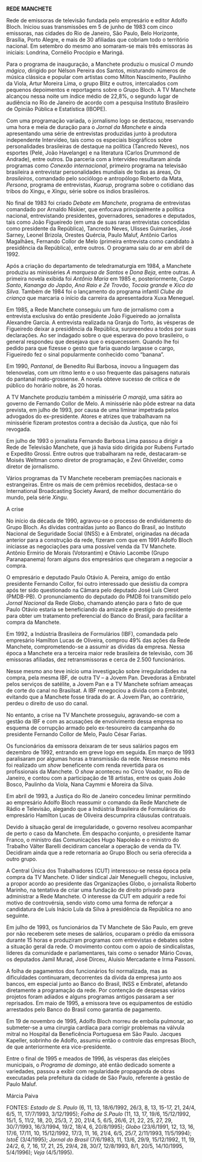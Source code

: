 **REDE MANCHETE**

Rede de emissoras de televisão fundada pelo empresário e editor Adolfo
Bloch. Iniciou suas transmissões em 5 de junho de 1983 com cinco
emissoras, nas cidades do Rio de Janeiro, São Paulo, Belo Horizonte,
Brasília, Porto Alegre, e mais de 30 afiliadas que cobriam todo o
território nacional. Em setembro do mesmo ano somaram-se mais três
emissoras às iniciais: Londrina, Cornélio Procópio e Maringá.

Para o programa de inauguração, a Manchete produziu o musical *O mundo
mágico*, dirigido por Nélson Pereira dos Santos, misturando números de
música clássica e popular com artistas como Mílton Nascimento, Paulinho
da Viola, Artur Moreira Lima, o grupo Blitz e outros, intercalados com
pequenos depoimentos e reportagens sobre o Grupo Bloch. A TV Manchete
alcançou nessa noite um índice médio de 22,8%, o segundo lugar de
audiência no Rio de Janeiro de acordo com a pesquisa Instituto
Brasileiro de Opinião Pública e Estatística (IBOPE).

Com uma programação variada, o jornalismo logo se destacou, reservando
uma hora e meia de duração para o *Jornal da Manchete* e ainda
apresentando uma série de entrevistas produzidas junto à produtora
independente Intervídeo, tais como os especiais biográficos sobre
personalidades brasileiras de destaque na política (Tancredo Neves), nos
esportes (Pelé, João Havelange) e na literatura (Carlos Drummond de
Andrade), entre outros. Da parceria com a Intervídeo resultaram ainda
programas como *Conexão internacional*, primeiro programa na televisão
brasileira a entrevistar personalidades mundiais de todas as áreas, *Os
brasileiros*, comandado pelo sociólogo e antropólogo Roberto da Mata,
*Persona*, programa de entrevistas, *Kuarup*, programa sobre o cotidiano
das tribos do Xingu, e *Xingu*, série sobre os índios brasileiros.

No final de 1983 foi criado *Debate em Manchete*, programa de
entrevistas comandado por Arnaldo Niskier, que enfocava principalmente a
política nacional, entrevistando presidentes, governadores, senadores e
deputados, tais como João Figueiredo (em uma de suas raras entrevistas
concedidas como presidente da República), Tancredo Neves, Ulisses
Guimarães, José Sarney, Leonel Brizola, Orestes Quércia, Paulo Maluf,
Antônio Carlos Magalhães, Fernando Collor de Melo (primeira entrevista
como candidato à presidência da República), entre outros. O programa
saiu do ar em abril de 1992.

Após a criação do departamento de teledramaturgia em 1984, a Manchete
produziu as minisséries *A marquesa de Santos* e *Dona Beja*, entre
outras. A primeira novela exibida foi *Antônio Maria* em 1985 e,
posteriormente, *Corpo Santo*, *Kananga do Japão*, *Ana Raio e Zé
Trovão*, *Tocaia grande* e *Xica da Silva*. Também de 1984 foi o
lançamento do programa infantil *Clube da criança* que marcaria o início
da carreira da apresentadora Xuxa Meneguel.

Em 1985, a Rede Manchete conseguiu um furo de jornalismo com a
entrevista exclusiva do então presidente João Figueiredo ao jornalista
Alexandre Garcia. A entrevista realizada na Granja do Torto, às vésperas
de Figueiredo deixar a presidência da República, surpreendeu a todos por
suas declarações. Ao ser indagado sobre o que esperava do povo
brasileiro, o general respondeu que desejava que o esquecessem. Quando
lhe foi pedido para que fizesse o gesto que faria quando largasse o
cargo, Figueiredo fez o sinal popularmente conhecido como “banana”.

Em 1990, *Pantanal*, de Benedito Rui Barbosa, inovou a linguagem das
telenovelas, com um ritmo lento e o uso frequente das paisagens naturais
do pantanal mato-grossense. A novela obteve sucesso de crítica e de
público do horário nobre, às 20 horas.

A TV Manchete produziu também a minissérie *O marajá*, uma sátira ao
governo de Fernando Collor de Melo. A minissérie não pôde estrear na
data prevista, em julho de 1993, por causa de uma liminar impetrada
pelos advogados do ex-presidente. Atores e atrizes que trabalhavam na
minissérie fizeram protestos contra a decisão da Justiça, que não foi
revogada.

Em julho de 1993 o jornalista Fernando Barbosa Lima passou a dirigir a
Rede de Televisão Manchete, que já havia sido dirigida por Rubens
Furtado e Expedito Grossi. Entre outros que trabalharam na rede,
destacaram-se Moisés Weltman como diretor de programação, e Zevi
Ghivelder, como diretor de jornalismo.

Vários programas da TV Manchete receberam premiações nacionais e
estrangeiras. Entre os mais de cem prêmios recebidos, destaca-se o
International Broadcasting Society Award, de melhor documentário do
mundo, pela série *Xingu*.

A crise

No início da década de 1990, agravou-se o processo de endividamento do
Grupo Bloch. As dívidas contraídas junto ao Banco do Brasil, ao
Instituto Nacional de Seguridade Social (INSS) e à Embratel, originadas
na década anterior para a construção da rede, fizeram com que em 1991
Adolfo Bloch iniciasse as negociações para uma possível venda da TV
Manchete. Antônio Ermírio de Morais (Votorantim) e Otávio Lacombe (Grupo
Paranapanema) foram alguns dos empresários que chegaram a negociar a
compra.

O empresário e deputado Paulo Otávio A. Pereira, amigo do então
presidente Fernando Collor, foi outro interessado que desistiu da compra
após ter sido questionado na Câmara pelo deputado José Luís Clerot
(PMDB-PB). O pronunciamento do deputado do PMDB foi transmitido pelo
*Jornal Nacional* da Rede Globo, chamando atenção para o fato de que
Paulo Otávio estaria se beneficiando da amizade e prestígio do
presidente para obter um tratamento preferencial do Banco do Brasil,
para facilitar a compra da Manchete.

Em 1992, a Indústria Brasileira de Formulários (IBF), comandada pelo
empresário Hamílton Lucas de Oliveira, comprou 49% das ações da Rede
Manchete, comprometendo-se a assumir as dívidas da empresa. Nessa época
a Manchete era a terceira maior rede brasileira de televisão, com 36
emissoras afiliadas, dez retransmissoras e cerca de 2.500 funcionários.

Nesse mesmo ano teve início uma investigação sobre irregularidades na
compra, pela mesma IBF, de outra TV – a Jovem Pan. Devedoras à Embratel
pelos serviços de satélite, a Jovem Pan e a TV Manchete sofriam ameaças
de corte do canal no Brasilsat. A IBF renegociou a dívida com a
Embratel, evitando que a Manchete fosse tirada do ar. A Jovem Pan, ao
contrário, perdeu o direito de uso do canal.

No entanto, a crise na TV Manchete prosseguiu, agravando-se com a gestão
da IBF e com as acusações de envolvimento dessa empresa no esquema de
corrupção armado pelo ex-tesoureiro da campanha do presidente Fernando
Collor de Melo, Paulo César Farias.

Os funcionários da emissora deixaram de ter seus salários pagos em
dezembro de 1992, entrando em greve logo em seguida. Em março de 1993
paralisaram por algumas horas a transmissão da rede. Nesse mesmo mês foi
realizado um *show* beneficente com renda revertida para os
profissionais da Manchete. O *show* aconteceu no Circo Voador, no Rio de
Janeiro, e contou com a participação de 18 artistas, entre os quais João
Bosco, Paulinho da Viola, Nana Caymmi e Moreira da Silva.

Em abril de 1993, a Justiça do Rio de Janeiro concedeu liminar
permitindo ao empresário Adolfo Bloch reassumir o comando da Rede
Manchete de Rádio e Televisão, alegando que a Indústria Brasileira de
Formulários do empresário Hamílton Lucas de Oliveira descumprira
cláusulas contratuais.

Devido à situação geral de irregularidade, o governo resolveu acompanhar
de perto o caso da Manchete. Em despacho conjunto, o presidente Itamar
Franco, o ministro das Comunicações Hugo Napoleão e o ministro do
Trabalho Válter Barelli decidiram cancelar a operação de venda da TV.
Decidiram ainda que a rede retornaria ao Grupo Bloch ou seria oferecida
a outro grupo.

A Central Única dos Trabalhadores (CUT) interessou-se nessa época pela
compra da TV Manchete. O líder sindical Jair Meneguelli chegou,
inclusive, a propor acordo ao presidente das Organizações Globo, o
jornalista Roberto Marinho, na tentativa de criar uma fundação de
direito privado para administrar a Rede Manchete. O interesse da CUT em
adquirir a rede foi motivo de controvérsia, sendo visto como uma forma
de reforçar a candidatura de Luís Inácio Lula da Silva à presidência da
República no ano seguinte.

Em julho de 1993, os funcionários da TV Manchete de São Paulo, em greve
por não receberem sete meses de salários, ocuparam o prédio da emissora
durante 15 horas e produziram programas com entrevistas e debates sobre
a situação geral da rede. O movimento contou com o apoio de
sindicalistas, líderes da comunidade e parlamentares, tais como o
senador Mário Covas, os deputados Jamil Murad, José Dirceu, Aluísio
Mercadante e Irma Passoni.

A folha de pagamentos dos funcionários foi normalizada, mas as
dificuldades continuaram, decorrentes da dívida da empresa junto aos
bancos, em especial junto ao Banco do Brasil, INSS e Embratel, afetando
diretamente a programação da rede. Por contenção de despesas vários
projetos foram adiados e alguns programas antigos passaram a ser
reprisados. Em maio de 1995, a emissora teve os equipamentos de estúdio
arrestados pelo Banco do Brasil como garantia de pagamento.

Em 19 de novembro de 1995, Adolfo Bloch morreu de embolia pulmonar, ao
submeter-se a uma cirurgia cardíaca para corrigir problemas na válvula
mitral no Hospital da Beneficência Portuguesa em São Paulo. Jacques
Kapeller, sobrinho de Adolfo, assumiu então o controle das empresas
Bloch, de que anteriormente era vice-presidente.

Entre o final de 1995 e meados de 1996, às vésperas das eleições
municipais, o *Programa de domingo*, até então dedicado somente a
variedades, passou a exibir com regularidade propaganda de obras
executadas pela prefeitura da cidade de São Paulo, referente à gestão de
Paulo Maluf.

Márcia Paiva

FONTES: *Estado de S. Paulo* (6, 11, 13, 18/6/1992, 26/3, 8, 13, 15-17,
21, 24/4, 6/5, 11, 17/7/1993, 3/12/1995); *Folha de S.Paulo* (11, 13,
17, 19/6, 15/12/1992, 15/1, 5, 11/2, 18, 20, 25/3, 7, 20, 21/4, 5, 6/5,
26/6, 21, 22, 25, 27, 29, 30/7/1993, 16/3/1994, 19/2, 18/4, 6,
20/8/1995); *Globo* (23/6/1991, 12, 13, 16, 17/6, 17/11, 10, 15/12/1992,
17/3, 11, 16, 21/4, 6/5, 25/7, 2/11/1993, 11/5/1994); *IstoÉ*
(3/4/1995); *Jornal do Brasil* (7/6/1983, 11, 13/6, 29/9, 15/12/1992,
11, 19, 24/2, 6, 7, 16, 17, 21, 25, 29/4, 28, 30/7, 12/8/1993, 8/1,
20/5, 14/10/1995, 5/4/1996); *Veja* (4/5/1995).
